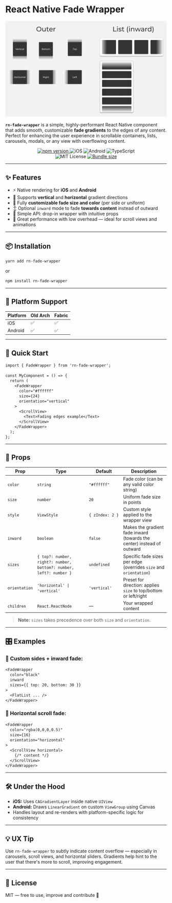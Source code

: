 # React Native Fade Wrapper

<p align="center">
  <img src="./assets/img.png" width="700" alt="React Native fade gradient wrapper demo" />
</p>

**`rn-fade-wrapper`** is a simple, highly-performant React Native component that adds smooth, customizable **fade gradients** to the edges of any content. Perfect for enhancing the user experience in scrollable containers, lists, carousels, modals, or any view with overflowing content.

<div align="center" style="max-width: 400px; margin: auto;">
  <a href="https://www.npmjs.com/package/rn-fade-wrapper">
    <img src="https://img.shields.io/npm/v/rn-fade-wrapper.svg" alt="npm version" />
  </a>
  <img src="https://img.shields.io/badge/platform-iOS-blue?logo=apple" alt="iOS" />
  <img src="https://img.shields.io/badge/platform-Android-green?logo=android" alt="Android" />
  <img src="https://img.shields.io/badge/types-TypeScript-blue?logo=typescript" alt="TypeScript" />
  <img src="https://img.shields.io/badge/license-MIT-yellow.svg" alt="MIT License" />
  <a href="https://bundlephobia.com/result?p=rn-fade-wrapper">
    <img src="https://img.shields.io/bundlephobia/minzip/rn-fade-wrapper" alt="Bundle size" />
  </a>
</div>

---

## ✨ Features

- ⚡ Native rendering for **iOS** and **Android**
- 🔁 Supports **vertical** and **horizontal** gradient directions
- 🎨 Fully **customizable fade size and color** (per side or uniform)
- ↕️ Optional `inward` mode to fade **towards content** instead of outward
- 🧩 Simple API: drop-in wrapper with intuitive props
- 💪 Great performance with low overhead — ideal for scroll views and animations

---

## 📦 Installation

```bash
yarn add rn-fade-wrapper
```

or

```bash
npm install rn-fade-wrapper
```

---

## 📱 Platform Support

| Platform | Old Arch | Fabric |
|----------|----------|--------|
| iOS      | ✅        | ✅      |
| Android  | ✅        | ✅      |

---

## 🚀 Quick Start

```tsx
import { FadeWrapper } from 'rn-fade-wrapper';

const MyComponent = () => {
  return (
    <FadeWrapper
      color="#ffffff"
      size={24}
      orientation="vertical"
    >
      <ScrollView>
        <Text>Fading edges example</Text>
      </ScrollView>
    </FadeWrapper>
  );
};
```

---

## 🧩 Props

| Prop         | Type                       | Default                     | Description |
|--------------|----------------------------|----------------------|-------------|
| `color`      | `string`                   | `"#ffffff"`          | Fade color (can be any valid color string) |
| `size`       | `number`                   | `20`                 | Uniform fade size in points |
| `style`      | `ViewStyle`                | `{ zIndex: 2 }`      | Custom style applied to the wrapper view |
| `inward`     | `boolean`                  | `false`              | Makes the gradient fade inward (towards the center) instead of outward |
| `sizes`      | `{ top?: number, right?: number, bottom?: number, left?: number }` | `undefined` | Specific fade sizes per edge (overrides `size` and `orientation`) |
| `orientation`| `'horizontal' \| 'vertical'` | `'vertical'`       | Preset for direction: applies `size` to top/bottom or left/right |
| `children`   | `React.ReactNode`          | —                    | Your wrapped content |

> **Note:** `sizes` takes precedence over both `size` and `orientation`.

---

## 🎛 Examples

### 🎯 Custom sides + inward fade:
```tsx
<FadeWrapper
  color="black"
  inward
  sizes={{ top: 20, bottom: 30 }}
>
  <FlatList ... />
</FadeWrapper>
```

### 📜 Horizontal scroll fade:
```tsx
<FadeWrapper
  color="rgba(0,0,0,0.5)"
  size={16}
  orientation="horizontal"
>
  <ScrollView horizontal>
    {/* content */}
  </ScrollView>
</FadeWrapper>
```

---

## 🛠 Under the Hood

- **iOS:** Uses `CAGradientLayer` inside native `UIView`
- **Android:** Draws `LinearGradient` on custom `ViewGroup` using Canvas
- Handles layout and re-renders with platform-specific logic for consistency

---

## 💡 UX Tip

Use `rn-fade-wrapper` to subtly indicate content overflow — especially in carousels, scroll views, and horizontal sliders. Gradients help hint to the user that there's more to scroll, improving engagement.

---

## 📘 License

MIT — free to use, improve and contribute 🎉


